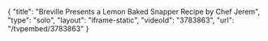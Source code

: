 {
    "title": "Breville Presents a Lemon Baked Snapper Recipe by Chef Jerem",
    "type": "solo",
    "layout": "iframe-static",
    "videoId": "3783863",
    "url": "\/tvpembed\/3783863"
}